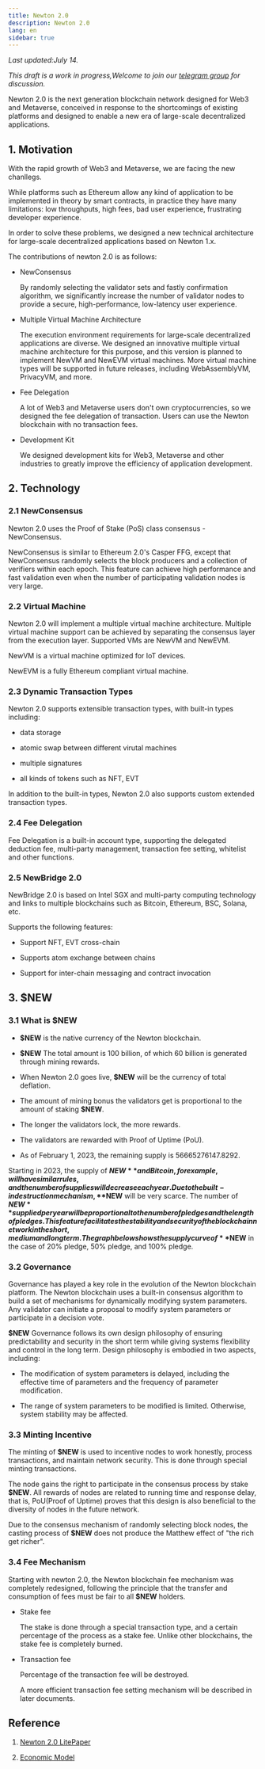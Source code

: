 ```yaml
---
title: Newton 2.0
description: Newton 2.0
lang: en
sidebar: true
---
```


_Last updated:July 14._

_This draft is a work in progress,Welcome to join our <a href="https://t.me/Newtonproject"> telegram group</a> for discussion._

Newton 2.0 is the next generation blockchain network designed for Web3 and Metaverse, conceived in response to the shortcomings of existing platforms and designed to enable a new era of large-scale decentralized applications.

## 1. Motivation

With the rapid growth of Web3 and Metaverse, we are facing the new chanllegs.

While platforms such as Ethereum allow any kind of application to be implemented in theory by smart contracts, in practice they have many limitations: low throughputs, high fees, bad user experience, frustrating developer experience.

In order to solve these problems, we designed a new technical architecture for large-scale decentralized applications based on Newton 1.x.

The contributions of newton 2.0 is as follows:

- NewConsensus

  By randomly selecting the validator sets and fastly confirmation algorithm, we significantly increase the number of validator nodes to provide a secure, high-performance, low-latency user experience.

- Multiple Virtual Machine Architecture

  The execution environment requirements for large-scale decentralized applications are diverse. We designed an innovative multiple virtual machine architecture for this purpose, and this version is planned to implement NewVM and NewEVM virtual machines. More virtual machine types will be supported in future releases, including WebAssemblyVM, PrivacyVM, and more.

- Fee Delegation

  A lot of Web3 and Metaverse users don't own cryptocurrencies, so we designed the fee delegation of transaction. Users can use the Newton blockchain with no transaction fees.

- Development Kit

  We designed development kits for Web3, Metaverse and other industries to greatly improve the efficiency of application development.

## 2. Technology

### 2.1 NewConsensus

Newton 2.0 uses the Proof of Stake (PoS) class consensus - NewConsensus.

NewConsensus is similar to Ethereum 2.0's Casper FFG, except that NewConsensus randomly selects the block producers and a collection of verifiers within each epoch. This feature can achieve high performance and fast validation even when the number of participating validation nodes is very large.

### 2.2 Virtual Machine

Newton 2.0 will implement a multiple virtual machine architecture. Multiple virtual machine support can be achieved by separating the consensus layer from the execution layer. Supported VMs are NewVM and NewEVM.

NewVM is a virtual machine optimized for IoT devices.

NewEVM is a fully Ethereum compliant virtual machine.

### 2.3 Dynamic Transaction Types

Newton 2.0 supports extensible transaction types, with built-in types including:

- data storage

- atomic swap between different virutal machines

- multiple signatures

- all kinds of tokens such as NFT, EVT

In addition to the built-in types, Newton 2.0 also supports custom extended transaction types.

### 2.4 Fee Delegation

Fee Delegation is a built-in account type, supporting the delegated deduction fee, multi-party management, transaction fee setting, whitelist and other functions.

### 2.5 NewBridge 2.0

NewBridge 2.0 is based on Intel SGX and multi-party computing technology and links to multiple blockchains such as Bitcoin, Ethereum, BSC, Solana, etc.

Supports the following features:

- Support NFT, EVT cross-chain

- Supports atom exchange between chains

- Support for inter-chain messaging and contract invocation

## 3. $NEW

### 3.1 What is $NEW

- **$NEW** is the native currency of the Newton blockchain.

- **$NEW** The total amount is 100 billion, of which 60 billion is generated through mining rewards.

- When Newton 2.0 goes live, **$NEW** will be the currency of total deflation.

- The amount of mining bonus the validators get is proportional to the amount of staking **$NEW**.

- The longer the validators lock, the more rewards.

- The validators are rewarded with Proof of Uptime (PoU).

- As of February 1, 2023, the remaining supply is 56665276147.8292.

Starting in 2023, the supply of **$NEW** and Bitcoin, for example, will have similar rules, and the number of supplies will decrease each year. Due to the built-in destruction mechanism, **$NEW** will be very scarce. The number of **$NEW** supplied per year will be proportional to the number of pledges and the length of pledges. This feature facilitates the stability and security of the blockchain network in the short, medium and long term. The graph below shows the supply curve of **$NEW** in the case of 20% pledge, 50% pledge, and 100% pledge.

### 3.2 Governance

Governance has played a key role in the evolution of the Newton blockchain platform. The Newton blockchain uses a built-in consensus algorithm to build a set of mechanisms for dynamically modifying system parameters. Any validator can initiate a proposal to modify system parameters or participate in a decision vote.

**$NEW** Governance follows its own design philosophy of ensuring predictability and security in the short term while giving systems flexibility and control in the long term. Design philosophy is embodied in two aspects, including:

- The modification of system parameters is delayed, including the effective time of parameters and the frequency of parameter modification.

- The range of system parameters to be modified is limited. Otherwise, system stability may be affected.

### 3.3 Minting Incentive

The minting of **$NEW** is used to incentive nodes to work honestly, process transactions, and maintain network security. This is done through special minting transactions.

The node gains the right to participate in the consensus process by stake **$NEW**. All rewards of nodes are related to running time and response delay, that is, PoU(Proof of Uptime) proves that this design is also beneficial to the diversity of nodes in the future network.

Due to the consensus mechanism of randomly selecting block nodes, the casting process of **$NEW** does not produce the Matthew effect of "the rich get richer".

### 3.4 Fee Mechanism

Starting with newton 2.0, the Newton blockchain fee mechanism was completely redesigned, following the principle that the transfer and consumption of fees must be fair to all **$NEW** holders.

- Stake fee

  The stake is done through a special transaction type, and a certain percentage of the process as a stake fee. Unlike other blockchains, the stake fee is completely burned.

- Transaction fee

  Percentage of the transaction fee will be destroyed.

  A more efficient transaction fee setting mechanism will be described in later documents.

## Reference

1. <a href="https://github.com/newtonproject/newton-2.0-papers/blob/main/litepaper.md">Newton 2.0 LitePaper</a>

2. <a href="https://github.com/newtonproject/newton-2.0-papers/blob/main/economy-paper.md">Economic Model</a>

